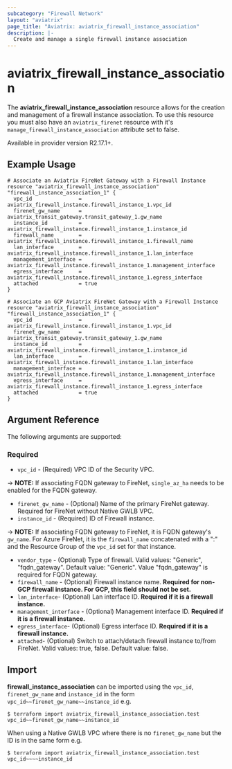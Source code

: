 ```yaml
---
subcategory: "Firewall Network"
layout: "aviatrix"
page_title: "Aviatrix: aviatrix_firewall_instance_association"
description: |-
  Create and manage a single firewall instance association
---
```


# aviatrix_firewall_instance_association

The **aviatrix_firewall_instance_association** resource allows for the creation and management of a firewall instance association. To use this resource you must also have an `aviatrix_firenet` resource with it's `manage_firewall_instance_association` attribute set to false.

Available in provider version R2.17.1+.

## Example Usage

```hcl
# Associate an Aviatrix FireNet Gateway with a Firewall Instance
resource "aviatrix_firewall_instance_association" "firewall_instance_association_1" {
  vpc_id               = aviatrix_firewall_instance.firewall_instance_1.vpc_id
  firenet_gw_name      = aviatrix_transit_gateway.transit_gateway_1.gw_name
  instance_id          = aviatrix_firewall_instance.firewall_instance_1.instance_id
  firewall_name        = aviatrix_firewall_instance.firewall_instance_1.firewall_name
  lan_interface        = aviatrix_firewall_instance.firewall_instance_1.lan_interface
  management_interface = aviatrix_firewall_instance.firewall_instance_1.management_interface
  egress_interface     = aviatrix_firewall_instance.firewall_instance_1.egress_interface
  attached             = true
}
```
```hcl
# Associate an GCP Aviatrix FireNet Gateway with a Firewall Instance
resource "aviatrix_firewall_instance_association" "firewall_instance_association_1" {
  vpc_id               = aviatrix_firewall_instance.firewall_instance_1.vpc_id
  firenet_gw_name      = aviatrix_transit_gateway.transit_gateway_1.gw_name
  instance_id          = aviatrix_firewall_instance.firewall_instance_1.instance_id
  lan_interface        = aviatrix_firewall_instance.firewall_instance_1.lan_interface
  management_interface = aviatrix_firewall_instance.firewall_instance_1.management_interface
  egress_interface     = aviatrix_firewall_instance.firewall_instance_1.egress_interface
  attached             = true
}
```

## Argument Reference

The following arguments are supported:

### Required
* `vpc_id` - (Required) VPC ID of the Security VPC.

-> **NOTE:** If associating FQDN gateway to FireNet, `single_az_ha` needs to be enabled for the FQDN gateway.

* `firenet_gw_name` - (Optional) Name of the primary FireNet gateway. Required for FireNet without Native GWLB VPC.
* `instance_id` - (Required) ID of Firewall instance.

-> **NOTE:** If associating FQDN gateway to FireNet, it is FQDN gateway's `gw_name`. For Azure FireNet, it is the `firewall_name` concatenated with a ":" and the Resource Group of the `vpc_id` set for that instance.

* `vendor_type` - (Optional) Type of firewall. Valid values: "Generic", "fqdn_gateway". Default value: "Generic". Value "fqdn_gateway" is required for FQDN gateway.  
* `firewall_name` - (Optional) Firewall instance name. **Required for non-GCP firewall instance. For GCP, this field should not be set.**
* `lan_interface`- (Optional) Lan interface ID. **Required if it is a firewall instance.**
* `management_interface` - (Optional) Management interface ID. **Required if it is a firewall instance.**
* `egress_interface`- (Optional) Egress interface ID. **Required if it is a firewall instance.**
* `attached`- (Optional) Switch to attach/detach firewall instance to/from FireNet. Valid values: true, false. Default value: false.


## Import

**firewall_instance_association** can be imported using the `vpc_id`, `firenet_gw_name` and `instance_id` in the form `vpc_id~~firenet_gw_name~~instance_id` e.g.

```
$ terraform import aviatrix_firewall_instance_association.test vpc_id~~firenet_gw_name~~instance_id
```

When using a Native GWLB VPC where there is no `firenet_gw_name` but the ID is in the same form e.g.

```
$ terraform import aviatrix_firewall_instance_association.test vpc_id~~~~instance_id
```
